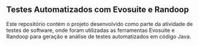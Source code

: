 ## Testes Automatizados com Evosuite e Randoop
Este repositório contém o projeto desenvolvido como parte da atividade de testes de software, onde foram utilizadas as ferramentas Evosuite e Randoop para geração e análise de testes automatizados em código Java.
